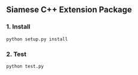 ## Siamese C++ Extension Package
### 1. Install
```python setup.py install```
### 2. Test
```python test.py```


